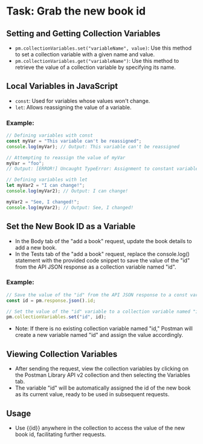 # Task: Grab the new book id

## Setting and Getting Collection Variables
- `pm.collectionVariables.set("variableName", value)`: Use this method to set a collection variable with a given name and value.
- `pm.collectionVariables.get("variableName")`: Use this method to retrieve the value of a collection variable by specifying its name.

## Local Variables in JavaScript
- `const`: Used for variables whose values won't change.
- `let`: Allows reassigning the value of a variable.

### Example:
```javascript
// Defining variables with const
const myVar = "This variable can't be reassigned";
console.log(myVar); // Output: This variable can't be reassigned

// Attempting to reassign the value of myVar
myVar = "foo"; 
// Output: [ERROR!] Uncaught TypeError: Assignment to constant variable.

// Defining variables with let
let myVar2 = "I can change!";
console.log(myVar2); // Output: I can change!

myVar2 = "See, I changed!";
console.log(myVar2); // Output: See, I changed!
```

## Set the New Book ID as a Variable
- In the Body tab of the "add a book" request, update the book details to add a new book.
- In the Tests tab of the "add a book" request, replace the console.log() statement with the provided code snippet to save the value of the "id" from the API JSON response as a collection variable named "id".

### Example:
```javascript
// Save the value of the "id" from the API JSON response to a const variable named "id"
const id = pm.response.json().id;

// Set the value of the "id" variable to a collection variable named "id"
pm.collectionVariables.set("id", id);
```

- Note: If there is no existing collection variable named "id," Postman will create a new variable named "id" and assign the value accordingly.

## Viewing Collection Variables
- After sending the request, view the collection variables by clicking on the Postman Library API v2 collection and then selecting the Variables tab.
- The variable "id" will be automatically assigned the id of the new book as its current value, ready to be used in subsequent requests.

## Usage
- Use {{id}} anywhere in the collection to access the value of the new book id, facilitating further requests.

